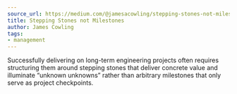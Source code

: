 ```yaml
---
source_url: https://medium.com/@jamesacowling/stepping-stones-not-milestones-e6be0073563f
title: Stepping Stones not Milestones
author: James Cowling
tags:
- management
---
```


Successfully delivering on long-term engineering projects often requires structuring them around stepping stones that deliver concrete value and illuminate “unknown unknowns” rather than arbitrary milestones that only serve as project checkpoints.